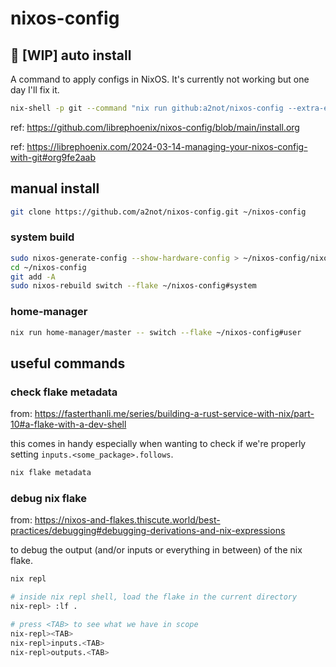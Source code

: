 # nixos-config

## 🚧 [WIP] auto install
A command to apply configs in NixOS.
It's currently not working but one day I'll fix it.

```bash
nix-shell -p git --command "nix run github:a2not/nixos-config --extra-experimental-features 'nix-command flakes'"
```

ref: https://github.com/librephoenix/nixos-config/blob/main/install.org

ref: https://librephoenix.com/2024-03-14-managing-your-nixos-config-with-git#org9fe2aab

## manual install

```bash
git clone https://github.com/a2not/nixos-config.git ~/nixos-config
```

### system build

```bash
sudo nixos-generate-config --show-hardware-config > ~/nixos-config/nixos/hardware-configuration.nix
cd ~/nixos-config
git add -A
sudo nixos-rebuild switch --flake ~/nixos-config#system
```

### home-manager

```bash
nix run home-manager/master -- switch --flake ~/nixos-config#user
```

## useful commands

### check flake metadata

from: https://fasterthanli.me/series/building-a-rust-service-with-nix/part-10#a-flake-with-a-dev-shell

this comes in handy especially when wanting to check if we're properly setting `inputs.<some_package>.follows`.

```bash
nix flake metadata
```

### debug nix flake

from: https://nixos-and-flakes.thiscute.world/best-practices/debugging#debugging-derivations-and-nix-expressions

to debug the output (and/or inputs or everything in between) of the nix flake.

```bash
nix repl

# inside nix repl shell, load the flake in the current directory
nix-repl> :lf .

# press <TAB> to see what we have in scope
nix-repl><TAB>
nix-repl>inputs.<TAB>
nix-repl>outputs.<TAB>
```


